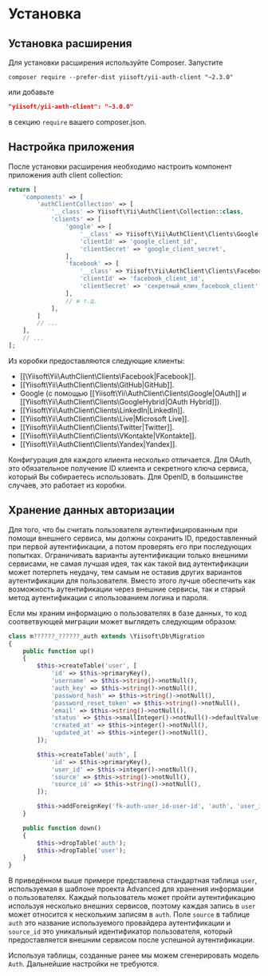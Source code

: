 Установка
============

## Установка расширения

Для установки расширения используйте Composer. Запустите
                                            
```
composer require --prefer-dist yiisoft/yii-auth-client "~2.3.0"
```

или добавьте

```json
"yiisoft/yii-auth-client": "~3.0.0"
```

в секцию `require` вашего composer.json.

## Настройка приложения

После установки расширения необходимо настроить компонент приложения auth client collection: 

```php
return [
    'components' => [
        'authClientCollection' => [
            '__class' => Yiisoft\Yii\AuthClient\Collection::class,
            'clients' => [
                'google' => [
                    '__class' => Yiisoft\Yii\AuthClient\Clients\Google::class,
                    'clientId' => 'google_client_id',
                    'clientSecret' => 'google_client_secret',
                ],
                'facebook' => [
                    '__class' => Yiisoft\Yii\AuthClient\Clients\Facebook::class,
                    'clientId' => 'facebook_client_id',
                    'clientSecret' => 'секретный_ключ_facebook_client',
                ],
                // и т.д.
            ],
        ]
        // ...
    ],
    // ...
];
```

Из коробки предоставляются следующие клиенты:

- [[\Yiisoft\Yii\AuthClient\Clients\Facebook|Facebook]].
- [[Yiisoft\Yii\AuthClient\Clients\GitHub|GitHub]].
- Google (с помощью [[Yiisoft\Yii\AuthClient\Clients\Google|OAuth]] и [[Yiisoft\Yii\AuthClient\Clients\GoogleHybrid|OAuth Hybrid]]).
- [[Yiisoft\Yii\AuthClient\Clients\LinkedIn|LinkedIn]].
- [[Yiisoft\Yii\AuthClient\Clients\Live|Microsoft Live]].
- [[Yiisoft\Yii\AuthClient\Clients\Twitter|Twitter]].
- [[Yiisoft\Yii\AuthClient\Clients\VKontakte|VKontakte]].
- [[Yiisoft\Yii\AuthClient\Clients\Yandex|Yandex]].

Конфигурация для каждого клиента несколько отличается. Для OAuth, это обязательное получение ID клиента и секретного
ключа сервиса, который Вы собираетесь использовать. Для OpenID, в большинстве случаев, это работает из коробки.

## Хранение данных авторизации

Для того, что бы считать пользователя аутентифицированным при помощи внешнего сервиса, мы должны сохранить ID,
предоставленный при первой аутентификации, а потом проверять его при последующих попытках. Ограничивать варианты 
аутентификации только внешними сервисами, не самая лучшая идея, так как такой вид аутентификации может
потерпеть неудачу, тем самым не оставив других вариантов аутентификации для пользователя. Вместо этого лучше
обеспечить как возможность аутентификации через внешние сервисы, так и старый метод аутентификации с ипользованием 
логина и пароля.

Если мы храним информацию о пользователях в базе данных, то код соответвующей миграции может выглядеть следующим образом:

```php
class m??????_??????_auth extends \Yiisoft\Db\Migration
{
    public function up()
    {
        $this->createTable('user', [
            'id' => $this->primaryKey(),
            'username' => $this->string()->notNull(),
            'auth_key' => $this->string()->notNull(),
            'password_hash' => $this->string()->notNull(),
            'password_reset_token' => $this->string()->notNull(),
            'email' => $this->string()->notNull(),
            'status' => $this->smallInteger()->notNull()->defaultValue(10),
            'created_at' => $this->integer()->notNull(),
            'updated_at' => $this->integer()->notNull(),
        ]);

        $this->createTable('auth', [
            'id' => $this->primaryKey(),
            'user_id' => $this->integer()->notNull(),
            'source' => $this->string()->notNull(),
            'source_id' => $this->string()->notNull(),
        ]);

        $this->addForeignKey('fk-auth-user_id-user-id', 'auth', 'user_id', 'user', 'id', 'CASCADE', 'CASCADE');
    }

    public function down()
    {
        $this->dropTable('auth');
        $this->dropTable('user');
    }
}
```

В приведённом выше примере представлена стандартная таблица `user`, используемая в шаблоне проекта Advanced для хранения
информации о пользователях. Каждый пользователь может пройти аутентификацию используя несколько внешних сервисов,
поэтому каждая запись в `user` может относится к нескольким записям в `auth`. Поле `source` в таблице `auth`
это название используемого провайдера аутентификации и `source_id` это уникальный идентификатор пользователя,
который предоставляется внешним сервисом после успешной аутентификации.

Используя таблицы, созданные ранее мы можем сгенерировать модель `Auth`. Дальнейшие настройки не требуются.

